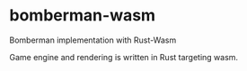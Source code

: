 # bomberman-wasm
Bomberman implementation with Rust-Wasm

Game engine and rendering is written in Rust targeting wasm.
